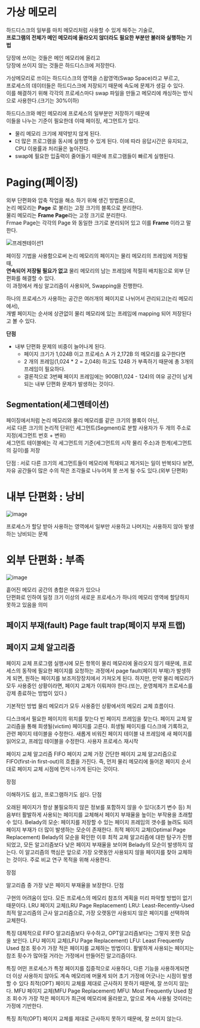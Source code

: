 # 가상 메모리      
      
하드디스크의 일부를 마치 메모리처럼 사용할 수 있게 해주는 기술로,         
**프로그램의 전체가 메인 메모리에 올라오지 않더라도 필요한 부분만 불러와 실행하는 기법**     

당장에 쓰이는 것들은 메인 메모리에 올리고      
당장에 쓰이지 않는 것들은 하드디스크에 저장한다.      
                  
가상메모리로 쓰이는 하드디스크의 영역을 스왑영역(Swap Space)라고 부르고,              
프로세스의 데이터들은 하드디스크에 저장되기 때문에 속도에 문제가 생길 수 있다.       
이를 해결하기 위해 각각의 프로세스마다 swap 파일을 만들고 메모리에 캐싱하는 방식으로 사용한다.(크기는 30%이하)         
         
하드디스크와 메인 메모리에 프로세스의 일부분만 저장하기 때문에        
이들을 나누는 기준이 필요한데 이때 페이징, 세그먼트가 있다.       
   
* 물리 메모리 크기에 제약받지 않게 된다.    
* 더 많은 프로그램을 동시에 실행할 수 있게 된다. 이에 따라 응답시간은 유지되고, CPU 이용률과 처리율은 높아진다.
* swap에 필요한 입출력이 줄어들기 때문에 프로그램들이 빠르게 실행된다.
   
# Paging(페이징)
외부 단편화와 압축 작업을 해소 하기 위해 생긴 방법론으로,       
논리 메모리는 **Page** 로 불리는 고정 크기의 블록으로 분리한다.            
물리 메모리는 **Frame Page**라는 고정 크기로 분리한다.            
Frmae Page는 각각의 Page 와 동일한 크기로 분리되어 있고 이를 **Frame** 이라고 말한다.              
  
![프레젠테이션1](https://user-images.githubusercontent.com/50267433/138481193-dcd34acb-63de-4578-92e4-b7a27d6b1bfc.png)    
  
페이징 기법을 사용함으로써 논리 메모리의 페이지는 물리 메모리의 프레임에 저장될 때,         
**연속되어 저장될 필요가 없고** 물리 메모리의 남는 프레임에 적절히 배치됨으로 외부 단편화를 해결할 수 있다.  
이 과정에서 캐싱 알고리즘이 사용되어, Swapping을 진행한다.      
     
하나의 프로세스가 사용하는 공간은 여러개의 페이지로 나뉘어서 관리되고(논리 메모리에서),   
개별 페이지는 순서에 상관없이 물리 메모리에 있는 프레임에 mapping 되어 저장된다고 볼 수 있다.   
       
**단점**    
* 내부 단편화 문제의 비중이 늘어나게 된다. 
    * 페이지 크기가 1,024B 이고 프로세스 A 가 2,172B 의 메모리를 요구한다면    
    * 2 개의 프레임(1,024 * 2 = 2,048) 하고도 124B 가 부족하기 때문에 총 3개의 프레임이 필요하다.   
    * 결론적으로 3번째 페이지 프레임에는 900B(1,024 - 124)의 여유 공간이 남게 되는 내부 단편화 문제가 발생하는 것이다.    
   
## Segmentation(세그멘테이션)  
페이징에서처럼 논리 메모리와 물리 메모리를 같은 크기의 블록이 아닌,   
서로 다른 크기의 논리적 단위인 세그먼트(Segment)로 분할 사용자가 두 개의 주소로 지정(세그먼트 번호 + 변위)    
세그먼트 테이블에는 각 세그먼트의 기준(세그먼트의 시작 물리 주소)과 한계(세그먼트의 길이)를 저장      

단점 : 
서로 다른 크기의 세그먼트들이 메모리에 적재되고 제거되는 일이 반복되다 보면, 
자유 공간들이 많은 수의 작은 조각들로 나누어져 못 쓰게 될 수도 있다.(외부 단편화)
  
  
# 내부 단편화 : 낭비 
    
![image](https://user-images.githubusercontent.com/50267433/138485002-c05489f0-8ad1-41be-a683-fe791ec8a741.png)
  
프로세스가 할당 받아 사용하는 영역에서 일부만 사용하고 나머지는 사용하지 않아 발생하는 낭비되는 문제    
    
# 외부 단편화 : 부족   
  
![image](https://user-images.githubusercontent.com/50267433/138484950-293d6a63-0c3a-4fb5-8fd6-305320c38fd8.png)
       
흩어진 메모리 공간의 총합은 여유가 있으나      
단편화로 인하여 일정 크기 이상의 새로운 프로세스가 하나의 메모리 영역에 할당하지 못하고 있음을 의미       
   
## 페이지 부재(fault)  Page fault trap(페이지 부재 트랩)
## 페이지 교체 알고리즘 

페이지 교체
프로그램 실행시에 모든 항목이 물리 메모리에 올라오지 않기 때문에, 
프로세스의 동작에 필요한 페이지를 요청하는 과정에서 page fault(페이지 부재)가 발생하게 되면,
원하는 페이지를 보조저장장치에서 가져오게 된다. 하지만, 만약 물리 메모리가 모두 사용중인 상황이라면, 페이지 교체가 이뤄져야 한다.(또는, 운영체제가 프로세스를 강제 종료하는 방법이 있다.)

기본적인 방법
물리 메모리가 모두 사용중인 상황에서의 메모리 교체 흐름이다.

디스크에서 필요한 페이지의 위치를 찾는다
빈 페이지 프레임을 찾는다.
페이지 교체 알고리즘을 통해 희생될(victim) 페이지를 고른다.
희생될 페이지를 디스크에 기록하고, 관련 페이지 테이블을 수정한다.
새롭게 비워진 페이지 테이블 내 프레임에 새 페이지를 읽어오고, 프레임 테이블을 수정한다.
사용자 프로세스 재시작

페이지 교체 알고리즘
FIFO 페이지 교체
가장 간단한 페이지 교체 알고리즘으로 FIFO(first-in first-out)의 흐름을 가진다. 즉, 먼저 물리 메모리에 들어온 페이지 순서대로 페이지 교체 시점에 먼저 나가게 된다는 것이다.

장점

이해하기도 쉽고, 프로그램하기도 쉽다.
단점

오래된 페이지가 항상 불필요하지 않은 정보를 포함하지 않을 수 있다(초기 변수 등)
처음부터 활발하게 사용되는 페이지를 교체해서 페이지 부재율을 높이는 부작용을 초래할 수 있다.
Belady의 모순: 페이지를 저장할 수 있는 페이지 프레임의 갯수를 늘려도 되려 페이지 부재가 더 많이 발생하는 모순이 존재한다.
최적 페이지 교체(Optimal Page Replacement)
Belady의 모순을 확인한 이후 최적 교체 알고리즘에 대한 탐구가 진행되었고, 모든 알고리즘보다 낮은 페이지 부재율을 보이며 Belady의 모순이 발생하지 않는다. 이 알고리즘의 핵심은 앞으로 가장 오랫동안 사용되지 않을 페이지를 찾아 교체하는 것이다. 주로 비교 연구 목적을 위해 사용한다.

장점

알고리즘 중 가장 낮은 페이지 부재율을 보장한다.
단점

구현의 어려움이 있다. 모든 프로세스의 메모리 참조의 계획을 미리 파악할 방법이 없기 때문이다.
LRU 페이지 교체(LRU Page Replacement)
LRU: Least-Recently-Used
최적 알고리즘의 근사 알고리즘으로, 가장 오랫동안 사용되지 않은 페이지를 선택하여 교체한다.

특징
대체적으로 FIFO 알고리즘보다 우수하고, OPT알고리즘보다는 그렇지 못한 모습을 보인다.
LFU 페이지 교체(LFU Page Replacement)
LFU: Least Frequently Used
참조 횟수가 가장 적은 페이지를 교체하는 방법이다. 활발하게 사용되는 페이지는 참조 횟수가 많아질 거라는 가정에서 만들어진 알고리즘이다.

특징
어떤 프로세스가 특정 페이지를 집중적으로 사용하다, 다른 기능을 사용하게되면 더 이상 사용하지 않아도 계속 메모리에 머물게 되어 초기 가정에 어긋나는 시점이 발생할 수 있다
최적(OPT) 페이지 교체를 제대로 근사하지 못하기 때문에, 잘 쓰이지 않는다.
MFU 페이지 교체(MFU Page Replacement)
MFU: Most Frequently Used
참조 회수가 가장 작은 페이지가 최근에 메모리에 올라왔고, 앞으로 계속 사용될 것이라는 가정에 기반한다.

특징
최적(OPT) 페이지 교체를 제대로 근사하지 못하기 때문에, 잘 쓰이지 않는다.

